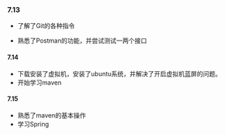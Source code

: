 ### 7.13

- 了解了Git的各种指令

- 熟悉了Postman的功能，并尝试测试一两个接口

  

#### 7.14

- 下载安装了虚拟机，安装了ubuntu系统，并解决了开启虚拟机蓝屏的问题。
- 开始学习maven

#### 7.15

- 熟悉了maven的基本操作
- 学习Spring